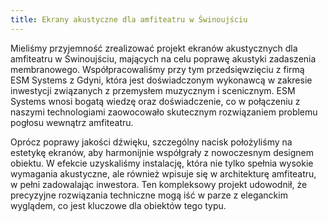 ```yaml
---
title: Ekrany akustyczne dla amfiteatru w Świnoujściu
---
```


Mieliśmy przyjemność zrealizować projekt ekranów akustycznych dla amfiteatru w
Świnoujściu, mających na celu poprawę akustyki zadaszenia membranowego.
Współpracowaliśmy przy tym przedsięwzięciu z firmą ESM Systems z Gdyni, która
jest doświadczonym wykonawcą w zakresie inwestycji związanych z przemysłem
muzycznym i scenicznym. ESM Systems wnosi bogatą wiedzę oraz doświadczenie, co w
połączeniu z naszymi technologiami zaowocowało skutecznym rozwiązaniem problemu
pogłosu wewnątrz amfiteatru.

Oprócz poprawy jakości dźwięku, szczególny nacisk położyliśmy na estetykę
ekranów, aby harmonijnie współgrały z nowoczesnym designem obiektu. W efekcie
uzyskaliśmy instalację, która nie tylko spełnia wysokie wymagania akustyczne,
ale również wpisuje się w architekturę amfiteatru, w pełni zadowalając
inwestora. Ten kompleksowy projekt udowodnił, że precyzyjne rozwiązania
techniczne mogą iść w parze z eleganckim wyglądem, co jest kluczowe dla obiektów
tego typu.
